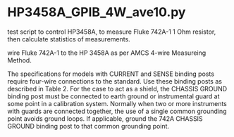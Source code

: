 # HP3458A_GPIB_4W_ave10.py
test script to control HP3458A, to measure Fluke 742A-1 1 Ohm resistor, then calculate statistics of measurements.

wire Fluke 742A-1 to the HP 3458A as per AMCS 4-wire Measureing Method.

The specifications for models with CURRENT and SENSE binding posts require
four-wire connections to the standard. Use these binding posts as described in
Table 2.
For the case to act as a shield, the CHASSIS GROUND binding post must be
connected to earth ground or instrumental guard at some point in a calibration
system. Normally when two or more instruments with guards are connected
together, the use of a single common grounding point avoids ground loops. If
applicable, ground the 742A CHASSIS GROUND binding post to that common
grounding point. 
